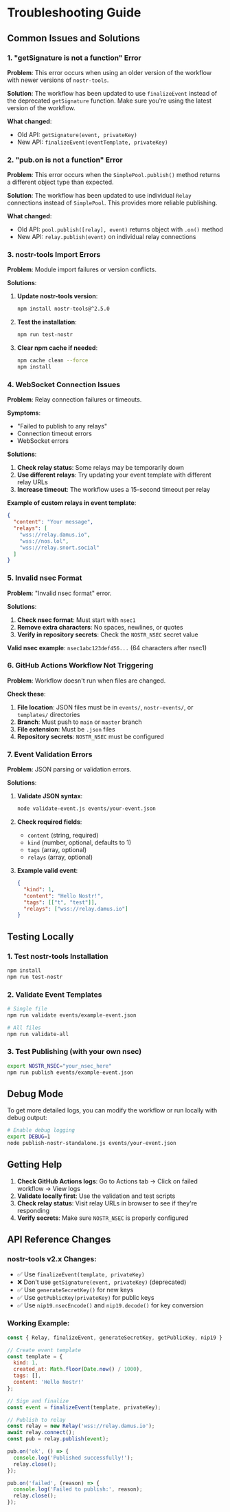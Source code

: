 # Troubleshooting Guide

## Common Issues and Solutions

### 1. "getSignature is not a function" Error

**Problem**: This error occurs when using an older version of the workflow with newer versions of `nostr-tools`.

**Solution**: The workflow has been updated to use `finalizeEvent` instead of the deprecated `getSignature` function. Make sure you're using the latest version of the workflow.

**What changed**:
- Old API: `getSignature(event, privateKey)`
- New API: `finalizeEvent(eventTemplate, privateKey)`

### 2. "pub.on is not a function" Error

**Problem**: This error occurs when the `SimplePool.publish()` method returns a different object type than expected.

**Solution**: The workflow has been updated to use individual `Relay` connections instead of `SimplePool`. This provides more reliable publishing.

**What changed**:
- Old API: `pool.publish([relay], event)` returns object with `.on()` method
- New API: `relay.publish(event)` on individual relay connections

### 3. nostr-tools Import Errors

**Problem**: Module import failures or version conflicts.

**Solutions**:
1. **Update nostr-tools version**:
   ```bash
   npm install nostr-tools@^2.5.0
   ```

2. **Test the installation**:
   ```bash
   npm run test-nostr
   ```

3. **Clear npm cache if needed**:
   ```bash
   npm cache clean --force
   npm install
   ```

### 4. WebSocket Connection Issues

**Problem**: Relay connection failures or timeouts.

**Symptoms**:
- "Failed to publish to any relays"
- Connection timeout errors
- WebSocket errors

**Solutions**:
1. **Check relay status**: Some relays may be temporarily down
2. **Use different relays**: Try updating your event template with different relay URLs
3. **Increase timeout**: The workflow uses a 15-second timeout per relay

**Example of custom relays in event template**:
```json
{
  "content": "Your message",
  "relays": [
    "wss://relay.damus.io",
    "wss://nos.lol",
    "wss://relay.snort.social"
  ]
}
```

### 5. Invalid nsec Format

**Problem**: "Invalid nsec format" error.

**Solutions**:
1. **Check nsec format**: Must start with `nsec1`
2. **Remove extra characters**: No spaces, newlines, or quotes
3. **Verify in repository secrets**: Check the `NOSTR_NSEC` secret value

**Valid nsec example**: `nsec1abc123def456...` (64 characters after nsec1)

### 6. GitHub Actions Workflow Not Triggering

**Problem**: Workflow doesn't run when files are changed.

**Check these**:
1. **File location**: JSON files must be in `events/`, `nostr-events/`, or `templates/` directories
2. **Branch**: Must push to `main` or `master` branch
3. **File extension**: Must be `.json` files
4. **Repository secrets**: `NOSTR_NSEC` must be configured

### 7. Event Validation Errors

**Problem**: JSON parsing or validation errors.

**Solutions**:
1. **Validate JSON syntax**:
   ```bash
   node validate-event.js events/your-event.json
   ```

2. **Check required fields**:
   - `content` (string, required)
   - `kind` (number, optional, defaults to 1)
   - `tags` (array, optional)
   - `relays` (array, optional)

3. **Example valid event**:
   ```json
   {
     "kind": 1,
     "content": "Hello Nostr!",
     "tags": [["t", "test"]],
     "relays": ["wss://relay.damus.io"]
   }
   ```

## Testing Locally

### 1. Test nostr-tools Installation
```bash
npm install
npm run test-nostr
```

### 2. Validate Event Templates
```bash
# Single file
npm run validate events/example-event.json

# All files
npm run validate-all
```

### 3. Test Publishing (with your own nsec)
```bash
export NOSTR_NSEC="your_nsec_here"
npm run publish events/example-event.json
```

## Debug Mode

To get more detailed logs, you can modify the workflow or run locally with debug output:

```bash
# Enable debug logging
export DEBUG=1
node publish-nostr-standalone.js events/your-event.json
```

## Getting Help

1. **Check GitHub Actions logs**: Go to Actions tab → Click on failed workflow → View logs
2. **Validate locally first**: Use the validation and test scripts
3. **Check relay status**: Visit relay URLs in browser to see if they're responding
4. **Verify secrets**: Make sure `NOSTR_NSEC` is properly configured

## API Reference Changes

### nostr-tools v2.x Changes:
- ✅ Use `finalizeEvent(template, privateKey)` 
- ❌ Don't use `getSignature(event, privateKey)` (deprecated)
- ✅ Use `generateSecretKey()` for new keys
- ✅ Use `getPublicKey(privateKey)` for public keys
- ✅ Use `nip19.nsecEncode()` and `nip19.decode()` for key conversion

### Working Example:
```javascript
const { Relay, finalizeEvent, generateSecretKey, getPublicKey, nip19 } = require('nostr-tools');

// Create event template
const template = {
  kind: 1,
  created_at: Math.floor(Date.now() / 1000),
  tags: [],
  content: 'Hello Nostr!'
};

// Sign and finalize
const event = finalizeEvent(template, privateKey);

// Publish to relay
const relay = new Relay('wss://relay.damus.io');
await relay.connect();
const pub = relay.publish(event);

pub.on('ok', () => {
  console.log('Published successfully!');
  relay.close();
});

pub.on('failed', (reason) => {
  console.log('Failed to publish:', reason);
  relay.close();
});
```